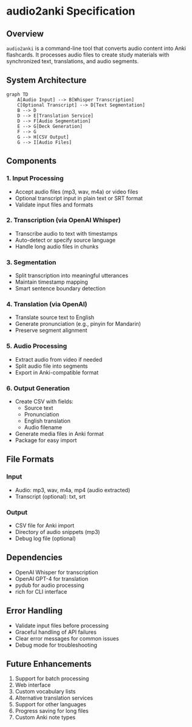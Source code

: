 # audio2anki Specification

## Overview

`audio2anki` is a command-line tool that converts audio content into Anki flashcards. It processes audio files to create study materials with synchronized text, translations, and audio segments.

## System Architecture

```mermaid
graph TD
    A[Audio Input] --> B[Whisper Transcription]
    C[Optional Transcript] --> D[Text Segmentation]
    B --> D
    D --> E[Translation Service]
    D --> F[Audio Segmentation]
    E --> G[Deck Generation]
    F --> G
    G --> H[CSV Output]
    G --> I[Audio Files]
```

## Components

### 1. Input Processing
- Accept audio files (mp3, wav, m4a) or video files
- Optional transcript input in plain text or SRT format
- Validate input files and formats

### 2. Transcription (via OpenAI Whisper)
- Transcribe audio to text with timestamps
- Auto-detect or specify source language
- Handle long audio files in chunks

### 3. Segmentation
- Split transcription into meaningful utterances
- Maintain timestamp mapping
- Smart sentence boundary detection

### 4. Translation (via OpenAI)
- Translate source text to English
- Generate pronunciation (e.g., pinyin for Mandarin)
- Preserve segment alignment

### 5. Audio Processing
- Extract audio from video if needed
- Split audio file into segments
- Export in Anki-compatible format

### 6. Output Generation
- Create CSV with fields:
  - Source text
  - Pronunciation
  - English translation
  - Audio filename
- Generate media files in Anki format
- Package for easy import

## File Formats

### Input
- Audio: mp3, wav, m4a, mp4 (audio extracted)
- Transcript (optional): txt, srt

### Output
- CSV file for Anki import
- Directory of audio snippets (mp3)
- Debug log file (optional)

## Dependencies

- OpenAI Whisper for transcription
- OpenAI GPT-4 for translation
- pydub for audio processing
- rich for CLI interface

## Error Handling

- Validate input files before processing
- Graceful handling of API failures
- Clear error messages for common issues
- Debug mode for troubleshooting

## Future Enhancements

1. Support for batch processing
2. Web interface
3. Custom vocabulary lists
4. Alternative translation services
5. Support for other languages
6. Progress saving for long files
7. Custom Anki note types
